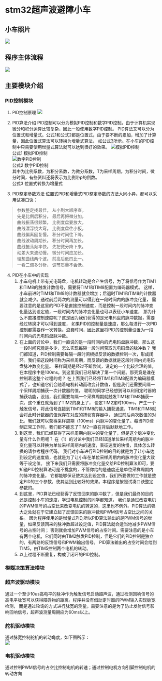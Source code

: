 # stm32超声波避障小车

## 小车照片
![](readme_images/Picture6.png)

## 程序主体流程
![](readme_images/Picture1.png)

## 主要模块介绍

### PID控制模块

1. PID控制原理
![](readme_images/Picture2.png)

2. PID算法介绍
PID控制可以分为模拟PID控制和数字PID控制。由于计算机实现微分和积分运算比较复杂，因此一般使用数字PID控制。
PID算法又可以分为位置式和增量式。公式1和公式2都是位置式，由于要不断的累加，增加了计算量，因此位置式算法可以转换为增量式算法，
如公式3所示。在小车的PID控制中只需要使用增量式算法就可以达到很好的效果。
![](readme_images/Picture4.png "模拟PID控制")  
公式1 模拟PID控制  
![](readme_images/Picture5.png "数字PID控制")  
公式2 数字PID控制  
其中为比例系数，为积分系数，为微分系数，T为采样周期，为积分时间，微分时间，有些资料还将表示为比例带p的倒数。  
公式3 位置式转换为增量式  
3. PID整定参数方法
位置式PID和增量式PID整定参数的方法大同小异，都可以采用试凑口诀：
> 参数整定找最佳， 从小到大顺序查。  
先是比例后积分， 最后再把微分加。  
曲线振荡很频繁， 比例度盘要放大。  
曲线漂浮绕大弯， 比例度盘往小扳。  
曲线偏离回复慢， 积分时间往下降。  
曲线波动周期长， 积分时间再加长。  
曲线振荡频率快， 先把微分降下来。  
动差大来波动慢， 微分时间应加长。  
理想曲线两个波， 前高后低四比一。  
一看二调多分析， 调节质量不会低。  

4. PID在小车中的实现
    1. 小车电机上带有光电码盘，电机转动是会产生信号，为了将信号作为TIM1和TIM8的触发计数信号，需要将TIM1和TIM8配置为编码器模式。
这样，小车前进时TIM1和TIM8的计数器就会增加；后退时TIM1和TIM8的计数器就会减少。通过前后两次的测量可以得到在一段时间内的脉冲变化量，
需要注意的是这里的PID不是直接控制速度，而是控制一段时间内的脉冲变化量达到设定值，一段时间内的脉冲变化量也可以表征小车速度，
那为什么不直接控制速度呢？这是因为我们获得的是光电码盘的脉冲数据，需要经过转换才可以得到速度，
如果PID的控制量是速度，那么每进行一次PID控制都需要作一次转换，浪费时间，因此这里将PID的控制量设置为一段时间内的光电码盘脉冲数。
    2.  在上面的讨论中，我们一直说的是一段时间内的光电码盘脉冲数，那么这一段时间究竟是多少，怎么实现每隔一段时间获取光电码盘的脉冲数？
我们都知道，PID控制需要每隔一段时间根据反馈的数据控制一次，形成闭环。我们把这段时间称为采样周期，而反馈的数据就是这段时间内光电码盘脉冲数变化量。
采样周期是经过不断尝试，设定的一个比较合理的值，在本程序中是100ms。到这里我们已经解决了第一个问题。那究竟是谁在控制着这整个过程的呢？
在上面我们已经将TIM1和TIM8配置为编码器模式了，也知道它们会随着电机转动而改变计数值，但是我们还需要间隔一个采样周期捕获一次计数器的值，
聪明的同学已经想到可以利用定时器的捕获功能，没错，我们需要每隔一个采样周期就触发TIM1和TIM8捕获一次，这个重任就落到了TIM2的身上了，
设定TIM2定时100ms，产生一个触发信号，将此信号连接到TIM1和TIM8的输入捕获通道，TIM1和TIM8就会将此时计数器的值保存在对应的捕获寄存器中，
通过前后两次数值的对比，我们就可以获得采样周期（100ms）内脉冲的变化量了。每当PID控制正常工作时，我们都不能忘了TIM2一直在背后默默地工作。
    3. 到这里，我们已经获得了采样周期内脉冲的变化量了，但是这个脉冲变化量有什么作用呢？
在（1）的讨论中我们已经知道单位采样周期内的脉冲变化量可以转换为单位采样周期内的速度，表征速度的快慢，具体怎么转换的请参考程序代码。
我们对小车进行PID控制的目的就是为了让小车达到设定的速度值，也就是为了让小车在单位采样周期内的脉冲变化量大致等于设定值。
接下来我们只需要将脉冲变化量交给PID控制算法即可，要知道PID控制算法可是不挑食的，不管你给的是速度还是单位采样周期内的脉冲变化量，
它都能够保证使其达到设定值，我们所要做的工作就是整定PID的三个参数，使其达到比较好的效果。本程序是按照试凑口诀整定参数的。
    4. 到这里，PID算法已经获得了反馈回来的脉冲数了，但是我们最终的目的还是控制小车的速度，学过电机控制的同学都知道，
我们是通过改变电机的PWM信号的占空比来改变电机的转速的，这里也不例外。PID算法的强大之处就在于它建立起了反馈回来的脉冲数和PWM信号占空比之间的关系。
因为程序使用的是增量式PID,所以PID算法输出的是PWM信号的增量，如果反馈回来的脉冲数超过设定值，PID算法就会适当地减少PWM信号的占空时间；
否则就会增加PWM信号的占空时间。需要注意的是小车有两个电机，它们同时由TIM2触发PID控制，但是它们的PID控制是独立的，有两路的反馈信号和PWM输出信号。
PID算法输出的占空时间会给到TIM5，由TIM5控制两个电机的转动。
    5. 以上过程不断重复，构成了闭环的PID控制。

### 模糊决策算法模块


### 超声波驱动模块
通过一个至少10us高电平的脉冲作为触发信号启动超声波，通过检测回响信号的高电平脉宽可以获得障碍物的距离。程序并没有借助定时器的PWM输入实现脉宽检测，
而是通过轮询的方式进行脉宽的测量。需要注意的是为了防止发射信号影响回响信号，超声波测量周期应为60ms以上。

### 舵机驱动模块
通过脉宽控制舵机的转动角度，如下图所示：  
![](readme_images/Picture3.png)  

### 电机驱动模块
通过控制PWM信号的占空比控制电机的转速；通过控制电机方向引脚控制电机的转动方向



    



